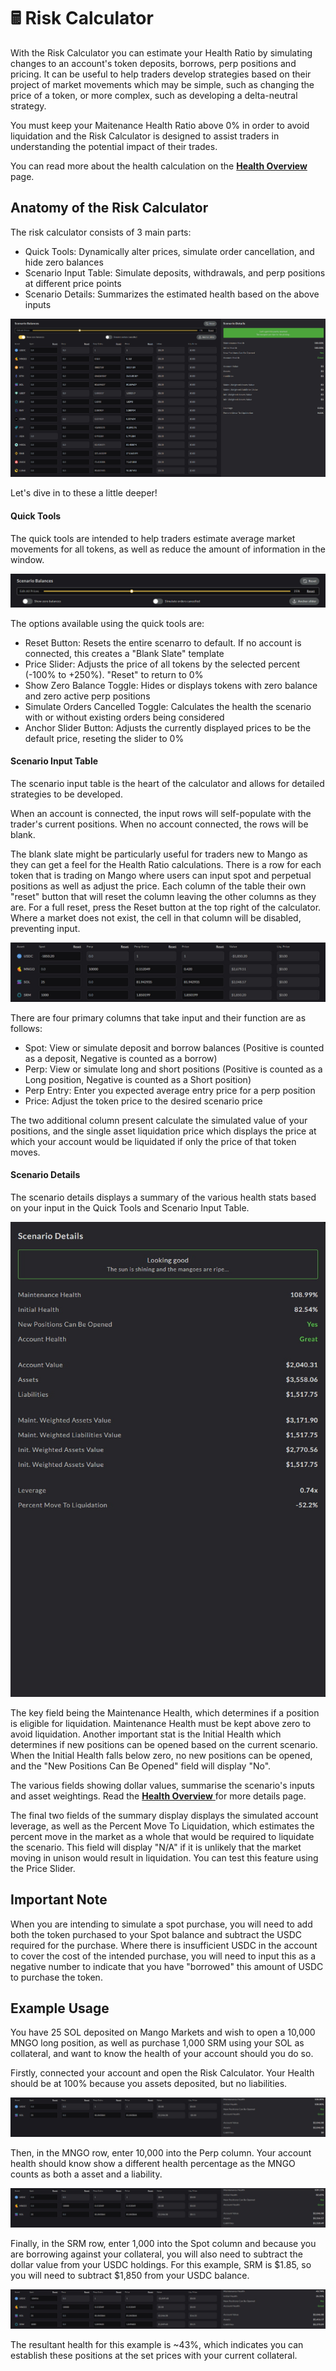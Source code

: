 
# 🖩 Risk Calculator

With the Risk Calculator you can estimate your Health Ratio by simulating changes to an account's token deposits, borrows, perp positions and pricing. It can be useful to help traders develop strategies based on their project of market movements which may be simple, such as changing the price of a token, or more complex, such as developing a delta-neutral strategy.

You must keep your Maitenance Health Ratio above 0% in order to avoid liquidation and the Risk Calculator is designed to assist traders in understanding the potential impact of their trades.

You can read more about the health calculation on the [**Health Overview**](../faqs/health.md) page.

## Anatomy of the Risk Calculator&#x20;

The risk calculator consists of 3 main parts:

* Quick Tools: Dynamically alter prices, simulate order cancellation, and hide zero balances
* Scenario Input Table: Simulate deposits, withdrawals, and perp positions at different price points
* Scenario Details: Summarizes the estimated health based on the above inputs

![Quick Tools (Top Left), Scenario Input (Bottom Left), and Scenario Details (Right).](../.gitbook/assets/risk-calculator-blank-slate.jpg)

Let's dive in to these a little deeper!

#### **Quick Tools**

The quick tools are intended to help traders estimate average market movements for all tokens, as well as reduce the amount of information in the window.

![Quick tool settings available](../.gitbook/assets/risk-calculator-quick-tools.jpg)


The options available using the quick tools are:
* Reset Button: Resets the entire scenarro to default. If no account is connected, this creates a "Blank Slate" template
* Price Slider: Adjusts the price of all tokens by the selected percent (-100% to +250%). "Reset" to return to 0%
* Show Zero Balance Toggle: Hides or displays tokens with zero balance and zero active perp positions
* Simulate Orders Cancelled Toggle: Calculates the health the scenario with or without existing orders being considered
* Anchor Slider Button: Adjusts the currently displayed prices to be the default price, reseting the slider to 0%


#### **Scenario Input Table**

The scenario input table is the heart of the calculator and allows for detailed strategies to be developed.

When an account is connected, the input rows will self-populate with the trader's current positions. When no account connected, the rows will be blank.

The blank slate might be particularly useful for traders new to Mango as they can get a feel for the Health Ratio calculations. There is a row for each token that is trading on Mango where users can input spot and perpetual positions as well as adjust the price. Each column of the table their own "reset" button that will reset the column leaving the other columns as they are. For a full reset, press the Reset button at the top right of the calculator. Where a market does not exist, the cell in that column will be disabled, preventing input.

![An example of a scenario input](../.gitbook/assets/risk-calculator-scenario-input.jpg)


There are four primary columns that take input and their function are as follows:
* Spot: View or simulate deposit and borrow balances (Positive is counted as a deposit, Negative is counted as a borrow)
* Perp: View or simulate long and short positions (Positive is counted as a Long position, Negative is counted as a Short position) 
* Perp Entry: Enter you expected average entry price for a perp position
* Price: Adjust the token price to the desired scenario price

The two additional column present calculate the simulated value of your positions, and the single asset liquidation price which displays the price at which your account would be liquidated if only the price of that token moves.

#### **Scenario Details**

The scenario details displays a summary of the various health stats based on your input in the Quick Tools and Scenario Input Table. 

![The Scenario Details displaying the estimated health statistics of the scenario.](../.gitbook/assets/risk-calculator-scenario-details.jpg)

The key field being the Maintenance Health, which determines if a position is eligible for liquidation. Maintenance Health must be kept above zero to avoid liquidation. Another important stat is the Initial Health which determines if new positions can be opened based on the current scenario. When the Initial Health falls below zero, no new positions can be opened, and the "New Positions Can Be Opened" field will display "No".

The various fields showing dollar values, summarise the scenario's inputs and asset weightings. Read the [**Health Overview** ](../faqs/health.md) for more details page.

The final two fields of the summary display displays the simulated account leverage, as well as the Percent Move To Liquidation, which estimates the percent move in the market as a whole that would be required to liquidate the scenario. This field will display "N/A" if it is unlikely that the market moving in unison would result in liquidation. You can test this feature using the Price Slider.

## Important Note

When you are intending to simulate a spot purchase, you will need to add both the token purchased to your Spot balance and subtract the USDC required for the purchase. Where there is insufficient USDC in the account to cover the cost of the intended purchase, you will need to input this as a negative number to indicate that you have "borrowed" this amount of USDC to purchase the token.

## Example Usage

You have 25 SOL deposited on Mango Markets and wish to open a 10,000 MNGO long position, as well as purchase 1,000 SRM using your SOL as collateral, and want to know the health of your account should you do so.

Firstly, connected your account and open the Risk Calculator. Your Health should be at 100% because you assets deposited, but no liabilities.

![Account Health with 25 SOL deposited](../.gitbook/assets/risk-calculator-example-1a.jpg)

Then, in the MNGO row, enter 10,000 into the Perp column. Your account health should know show a different health percentage as the MNGO counts as both a asset and a liability.

![Account Health with 25 SOL deposited and a 10,000 MNGO Long position](../.gitbook/assets/risk-calculator-example-1b.jpg)

Finally, in the SRM row, enter 1,000 into the Spot column and because you are borrowing against your collateral, you will also need to subtract the dollar value from your USDC holdings. For this example, SRM is $1.85, so you will need to subtract $1,850 from your USDC balance.

![Account Health with 25 SOL, 10,000 MNGO Long position, and a 1000 SRM borrow](../.gitbook/assets/risk-calculator-example-1c.jpg)

The resultant health for this example is ~43%, which indicates you can establish these positions at the set prices with your current collateral.